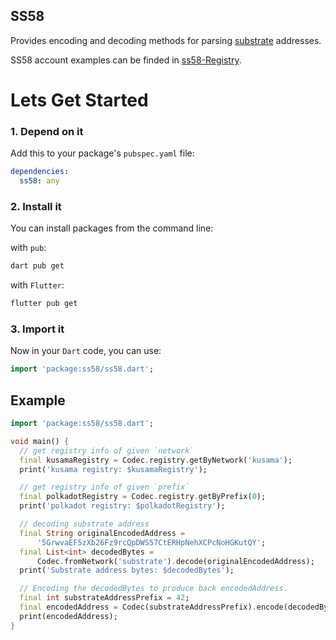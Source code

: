 ## SS58

Provides encoding and decoding methods for parsing [substrate](https://docs.substrate.io/fundamentals/accounts-addresses-keys/)
addresses.

SS58 account examples can be finded in [ss58-Registry](https://github.com/paritytech/ss58-registry).

# Lets Get Started

### 1. Depend on it

Add this to your package's `pubspec.yaml` file:

```yaml
dependencies:
  ss58: any
```

### 2. Install it

You can install packages from the command line:

with `pub`:

```css
dart pub get
```

with `Flutter`:

```css
flutter pub get
```

### 3. Import it

Now in your `Dart` code, you can use:

```dart
import 'package:ss58/ss58.dart';
```

## Example

```dart
import 'package:ss58/ss58.dart';

void main() {
  // get registry info of given `network`
  final kusamaRegistry = Codec.registry.getByNetwork('kusama');
  print('kusama registry: $kusamaRegistry');

  // get registry info of given `prefix`
  final polkadotRegistry = Codec.registry.getByPrefix(0);
  print('polkadot registry: $polkadotRegistry');

  // decoding substrate address
  final String originalEncodedAddress =
      '5GrwvaEF5zXb26Fz9rcQpDWS57CtERHpNehXCPcNoHGKutQY';
  final List<int> decodedBytes =
      Codec.fromNetwork('substrate').decode(originalEncodedAddress);
  print('Substrate address bytes: $decodedBytes');

  // Encoding the decodedBytes to produce back encodedAddress.
  final int substrateAddressPrefix = 42;
  final encodedAddress = Codec(substrateAddressPrefix).encode(decodedBytes);
  print(encodedAddress);
}
```
